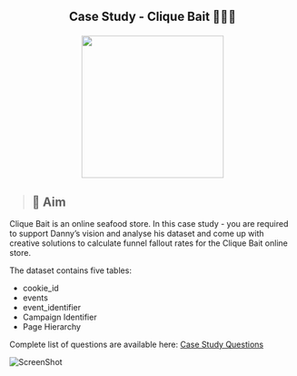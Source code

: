 ## <p align="center">Case Study - Clique Bait 🦑🍤🦪 </p>
<p align='Center'>
   <img width = '250' height='250' src='https://8weeksqlchallenge.com/images/case-study-designs/6.png'
</p>     
 
 >## 🏹 Aim
Clique Bait is an online seafood store. In this case study - you are required to support Danny’s vision and analyse his dataset and come up with creative     solutions to calculate funnel fallout rates for the Clique Bait online store.
 
  The dataset contains five tables:
   - cookie_id
   - events
   - event_identifier
   - Campaign Identifier
   - Page Hierarchy
   
 Complete list of questions are available here: [Case Study Questions](https://8weeksqlchallenge.com/case-study-6/)
   
   ![ScreenShot](https://raw.github.com/{AlkaBhambhu}/{8weeksqlchallenge}/{main}/{CliqueBait/IMG/Dasboard.png})

